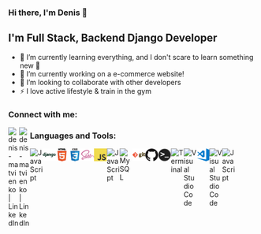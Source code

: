 ### Hi there, I'm Denis 👋


## I'm Full Stack, Backend Django Developer

- 🌱 I’m currently learning everything, and I don't scare to learn something new 🤣
- 🔭 I’m currently working on a e-commerce website!
- 👯 I’m looking to collaborate with other developers
- ⚡ I love active lifestyle & train in the gym



### Connect with me:

[<img align="left" alt="denis-matvienko | LinkedIn" width="22px" src="https://cdn.jsdelivr.net/npm/simple-icons@v3/icons/linkedin.svg" />][linkedin]
[<img align="left" alt="denis-matvienko | LinkedIn" width="22px" src="https://cdn.jsdelivr.net/npm/simple-icons@3.7.0/icons/vk.svg" />][vk]


### Languages and Tools:
<img align="left" alt="JavaScript" width="26px" src="https://upload.wikimedia.org/wikipedia/commons/thumb/c/c3/Python-logo-notext.svg/1024px-Python-logo-notext.svg.png"/>
<img align="left" alt="React" width="26px" src="https://raw.githubusercontent.com/github/explore/80688e429a7d4ef2fca1e82350fe8e3517d3494d/topics/django/django.png" />
<img align="left" alt="HTML5" width="26px" src="https://raw.githubusercontent.com/github/explore/80688e429a7d4ef2fca1e82350fe8e3517d3494d/topics/html/html.png" />
<img align="left" alt="CSS3" width="26px" src="https://raw.githubusercontent.com/github/explore/80688e429a7d4ef2fca1e82350fe8e3517d3494d/topics/css/css.png" />
<img align="left" alt="Sass" width="26px" src="https://raw.githubusercontent.com/github/explore/80688e429a7d4ef2fca1e82350fe8e3517d3494d/topics/sass/sass.png" />
<img align="left" alt="JavaScript" width="26px" src="https://raw.githubusercontent.com/github/explore/80688e429a7d4ef2fca1e82350fe8e3517d3494d/topics/javascript/javascript.png"/>
<img align="left" alt="JavaScript" width="26px" src="https://upload.wikimedia.org/wikipedia/commons/7/72/Gulp.js_Logo.svg"/>
<img align="left" alt="MySQL" width="26px" src="https://upload.wikimedia.org/wikipedia/commons/2/29/Postgresql_elephant.svg" />
<img align="left" alt="Git" width="26px" src="https://raw.githubusercontent.com/github/explore/80688e429a7d4ef2fca1e82350fe8e3517d3494d/topics/git/git.png" />
<img align="left" alt="GitHub" width="26px" src="https://raw.githubusercontent.com/github/explore/78df643247d429f6cc873026c0622819ad797942/topics/github/github.png" />
<img align="left" alt="Terminal" width="26px" src="https://raw.githubusercontent.com/github/explore/80688e429a7d4ef2fca1e82350fe8e3517d3494d/topics/terminal/terminal.png" />
<img align="left" alt="Terminal" width="26px" src="https://upload.wikimedia.org/wikipedia/commons/a/ab/Logo-ubuntu_cof-orange-hex.svg" />
<img align="left" alt="Visual Studio Code" width="26px" src="https://upload.wikimedia.org/wikipedia/commons/a/a1/PyCharm_Logo.svg" />
<img align="left" alt="Visual Studio Code" width="26px" src="https://raw.githubusercontent.com/github/explore/80688e429a7d4ef2fca1e82350fe8e3517d3494d/topics/visual-studio-code/visual-studio-code.png" />
<img align="left" alt="Visual Studio Code" width="26px" src="https://cdn.jsdelivr.net/npm/simple-icons@3.7.0/icons/sublimetext.svg" />
<img align="left" alt="JavaScript" width="26px" src="https://upload.wikimedia.org/wikipedia/commons/thumb/8/80/Atom_editor_logo.svg/1200px-Atom_editor_logo.svg.png"/>

<br />
<br />







[vk]: https://vk.com/dmatvienkoo
[linkedin]: https://www.linkedin.com/in/denis-matvienko-bb8bb81a2/